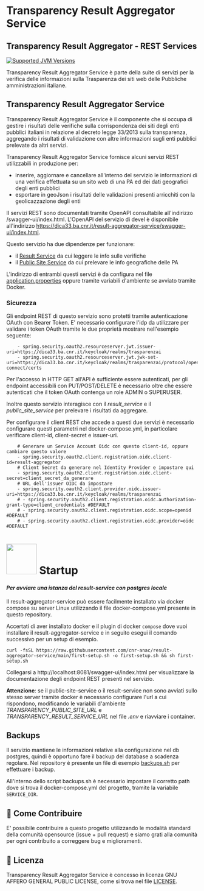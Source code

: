 # Transparency Result Aggregator Service
## Transparency Result Aggregator - REST Services

[![Supported JVM Versions](https://img.shields.io/badge/JVM-21-brightgreen.svg?style=for-the-badge&logo=Java)](https://openjdk.java.net/install/)

Transparency Result Aggregator Service è parte della suite di servizi per la verifica delle informazioni sulla
Trasparenza dei siti web delle Pubbliche amministrazioni italiane.
 
## Transparency Result Aggregator Service

Transparency Result Aggregator Service è il componente che si occupa di gestire i risultati delle verifiche 
sulla corrispondenza dei siti degli enti pubblici italiani in relazione al decreto legge 33/2013 
sulla transparenza, aggregando i risultati di validazione con altre informazioni sugli enti pubblici prelevate
da altri servizi.

Transparency Result Aggregator Service fornisce alcuni servizi REST utilizzabili in produzione per:

 - inserire, aggiornare e cancellare all'interno del servizio le informazioni di una verifica 
   effettuata su un sito web di una PA ed dei dati geografici degli enti pubblici
 - esportare in geoJson i risultati delle validazioni presenti arricchiti con la geolicazzazione degli enti

II servizi REST sono documentati tramite OpenAPI consultabile all'indirizzo /swagger-ui/index.html.
L'OpenAPI del servizio di devel è disponibile all'indirizzo https://dica33.ba.cnr.it/result-aggregator-service/swagger-ui/index.html.

Questo servizio ha due dipendenze per funzionare:
 - il [Result Service](https://github.com/cnr-anac/result-service) da cui leggere le info sulle verifiche
 - il [Public Site Service](https://github.com/cnr-anac/public-sites-service) da cui prelevare le info geografiche delle PA

L'indirizzo di entrambi questi servizi è da configura nel file [application.properties](https://github.com/cnr-anac/result-aggregator-service/blob/main/src/main/resources/application.properties) oppure tramite variabili d'ambiente
se avviato tramite Docker.

### Sicurezza

Gli endpoint REST di questo servizio sono protetti tramite autenticazione OAuth con Bearer Token.
E' necessario configurare l'idp da utilizzare per validare i token OAuth tramite le due proprietà
mostrare nell'esempio seguente:

```
    - spring.security.oauth2.resourceserver.jwt.issuer-uri=https://dica33.ba.cnr.it/keycloak/realms/trasparenzai
    - spring.security.oauth2.resourceserver.jwt.jwk-set-uri=https://dica33.ba.cnr.it/keycloak/realms/trasparenzai/protocol/openid-connect/certs
```

Per l'accesso in HTTP GET all'API è sufficiente essere autenticati, per gli endpoint accessibili
con PUT/POST/DELETE è necessario oltre che essere autenticati che il token OAuth contenga un 
role ADMIN o SUPERUSER.

Inoltre questo servizio interagisce con il _result_service_ e il _public_site_service_ per prelevare
i risultati da aggregare.

Per configurare il client REST che accede a questi due servizi è necessario configurare questi 
parametri nel docker-compose.yml, in particolare verificare client-id, client-secret e issuer-uri.

```
    # Generare un Service Account Oidc con questo client-id, oppure cambiare questo valore
    - spring.security.oauth2.client.registration.oidc.client-id=result-aggregator
    # Client Secret da generare nel Identity Provider e impostare qui
    - spring.security.oauth2.client.registration.oidc.client-secret=client_secret_da_generare
    # URL dell'issuer OIDC da impostare
    - spring.security.oauth2.client.provider.oidc.issuer-uri=https://dica33.ba.cnr.it/keycloak/realms/trasparenzai
    # - spring.security.oauth2.client.registration.oidc.authorization-grant-type=client_credentials #DEFAULT
    # - spring.security.oauth2.client.registration.oidc.scope=openid #DEFAULT
    # - spring.security.oauth2.client.registration.oidc.provider=oidc #DEFAULT
```

# <img src="https://www.docker.com/wp-content/uploads/2021/10/Moby-logo-sm.png" width=80> Startup

#### _Per avviare una istanza del result-service con postgres locale_

Il result-aggregator-service può essere facilmente installato via docker compose su server Linux utilizzando il file 
docker-compose.yml presente in questo repository.

Accertati di aver installato docker e il plugin di docker `compose` dove vuoi installare il result-aggregator-service e 
in seguito esegui il comando successivo per un setup di esempio.

```
curl -fsSL https://raw.githubusercontent.com/cnr-anac/result-aggregator-service/main/first-setup.sh -o first-setup.sh && sh first-setup.sh
```

Collegarsi a http://localhost:8081/swagger-ui/index.html per visualizzare la documentazione degli endpoint REST presenti nel servizio.

**Attenzione**: se il public-site-service o il result-service non sono avviati sullo stesso server tramite docker è necessario
configurare l'url a cui rispondono, modificando le variabili d'ambiente *TRANSPARENCY_PUBLIC_SITE_URL* e *TRANSPARENCY_RESULT_SERVICE_URL* nel file *.env* e riavviare i container.

## Backups

Il servizio mantiene le informazioni relative alla configurazione nel db postgres, quindi è opportuno fare il backup
del database a scadenza regolare. Nel repository è presente un file di esempio [backups.sh](https://github.com/cnr-anac/result-aggregator-service/blob/main/backups.sh) per effettuare i backup.

All'interno dello script backups.sh è necessario impostare il corretto path dove si trova il docker-compose.yml del progetto, tramite la variabile `SERVICE_DIR`.

## 👏 Come Contribuire 

E' possibile contribuire a questo progetto utilizzando le modalità standard della comunità opensource 
(issue + pull request) e siamo grati alla comunità per ogni contribuito a correggere bug e miglioramenti.

## 📄 Licenza

Transparency Result Aggregator Service è concesso in licenza GNU AFFERO GENERAL PUBLIC LICENSE, come si trova 
nel file [LICENSE][l].

[l]: https://github.com/cnr-anac/result-aggregator-service/blob/master/LICENSE
